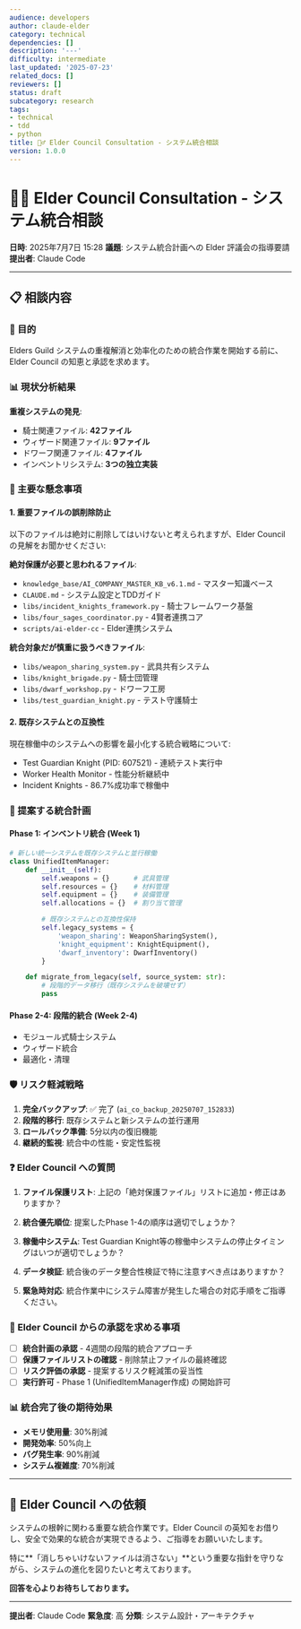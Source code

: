 ```yaml
---
audience: developers
author: claude-elder
category: technical
dependencies: []
description: '---'
difficulty: intermediate
last_updated: '2025-07-23'
related_docs: []
reviewers: []
status: draft
subcategory: research
tags:
- technical
- tdd
- python
title: 🧙‍♂️ Elder Council Consultation - システム統合相談
version: 1.0.0
---
```


# 🧙‍♂️ Elder Council Consultation - システム統合相談

**日時**: 2025年7月7日 15:28
**議題**: システム統合計画への Elder 評議会の指導要請
**提出者**: Claude Code

---

## 📋 相談内容

### 🎯 目的
Elders Guild システムの重複解消と効率化のための統合作業を開始する前に、Elder Council の知恵と承認を求めます。

### 📊 現状分析結果
**重複システムの発見**:
- 騎士関連ファイル: **42ファイル**
- ウィザード関連ファイル: **9ファイル**
- ドワーフ関連ファイル: **4ファイル**
- インベントリシステム: **3つの独立実装**

### 🚨 主要な懸念事項

#### 1. **重要ファイルの誤削除防止**
以下のファイルは絶対に削除してはいけないと考えられますが、Elder Council の見解をお聞かせください:

**絶対保護が必要と思われるファイル**:
- `knowledge_base/AI_COMPANY_MASTER_KB_v6.1.md` - マスター知識ベース
- `CLAUDE.md` - システム設定とTDDガイド
- `libs/incident_knights_framework.py` - 騎士フレームワーク基盤
- `libs/four_sages_coordinator.py` - 4賢者連携コア
- `scripts/ai-elder-cc` - Elder連携システム

**統合対象だが慎重に扱うべきファイル**:
- `libs/weapon_sharing_system.py` - 武具共有システム
- `libs/knight_brigade.py` - 騎士団管理
- `libs/dwarf_workshop.py` - ドワーフ工房
- `libs/test_guardian_knight.py` - テスト守護騎士

#### 2. **既存システムとの互換性**
現在稼働中のシステムへの影響を最小化する統合戦略について:
- Test Guardian Knight (PID: 607521) - 連続テスト実行中
- Worker Health Monitor - 性能分析継続中
- Incident Knights - 86.7%成功率で稼働中

### 📅 提案する統合計画

#### **Phase 1: インベントリ統合** (Week 1)
```python
# 新しい統一システムを既存システムと並行稼働
class UnifiedItemManager:
    def __init__(self):
        self.weapons = {}      # 武具管理
        self.resources = {}    # 材料管理
        self.equipment = {}    # 装備管理
        self.allocations = {}  # 割り当て管理

        # 既存システムとの互換性保持
        self.legacy_systems = {
            'weapon_sharing': WeaponSharingSystem(),
            'knight_equipment': KnightEquipment(),
            'dwarf_inventory': DwarfInventory()
        }

    def migrate_from_legacy(self, source_system: str):
        # 段階的データ移行（既存システムを破壊せず）
        pass
```

#### **Phase 2-4**: 段階的統合 (Week 2-4)
- モジュール式騎士システム
- ウィザード統合
- 最適化・清理

### 🛡️ リスク軽減戦略

1. **完全バックアップ**: ✅ 完了 (`ai_co_backup_20250707_152833`)
2. **段階的移行**: 既存システムと新システムの並行運用
3. **ロールバック準備**: 5分以内の復旧機能
4. **継続的監視**: 統合中の性能・安定性監視

### ❓ Elder Council への質問

1. **ファイル保護リスト**: 上記の「絶対保護ファイル」リストに追加・修正はありますか？

2. **統合優先順位**: 提案したPhase 1-4の順序は適切でしょうか？

3. **稼働中システム**: Test Guardian Knight等の稼働中システムの停止タイミングはいつが適切でしょうか？

4. **データ検証**: 統合後のデータ整合性検証で特に注意すべき点はありますか？

5. **緊急時対応**: 統合作業中にシステム障害が発生した場合の対応手順をご指導ください。

### 🎯 Elder Council からの承認を求める事項

- [ ] **統合計画の承認** - 4週間の段階的統合アプローチ
- [ ] **保護ファイルリストの確認** - 削除禁止ファイルの最終確認
- [ ] **リスク評価の承認** - 提案するリスク軽減策の妥当性
- [ ] **実行許可** - Phase 1 (UnifiedItemManager作成) の開始許可

### 📊 統合完了後の期待効果

- **メモリ使用量**: 30%削減
- **開発効率**: 50%向上
- **バグ発生率**: 90%削減
- **システム複雑度**: 70%削減

---

## 🙏 Elder Council への依頼

システムの根幹に関わる重要な統合作業です。Elder Council の英知をお借りし、安全で効果的な統合が実現できるよう、ご指導をお願いいたします。

特に**「消しちゃいけないファイルは消さない」**という重要な指針を守りながら、システムの進化を図りたいと考えております。

**回答を心よりお待ちしております。**

---

**提出者**: Claude Code
**緊急度**: 高
**分類**: システム設計・アーキテクチャ

